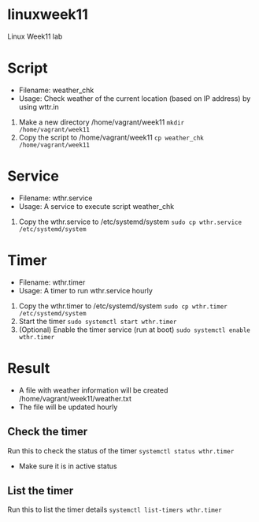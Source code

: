 # linuxweek11
Linux Week11 lab

# Script 
- Filename: weather_chk
- Usage: Check weather of the current location (based on IP address) by using wttr.in

1. Make a new directory /home/vagrant/week11
`mkdir /home/vagrant/week11`
2. Copy the script to /home/vagrant/week11
`cp weather_chk /home/vagrant/week11`


# Service
- Filename: wthr.service
- Usage: A service to execute script weather_chk

1. Copy the wthr.service to /etc/systemd/system
`sudo cp wthr.service /etc/systemd/system`


# Timer
- Filename: wthr.timer
- Usage: A timer to run wthr.service hourly

1. Copy the wthr.timer to /etc/systemd/system
`sudo cp wthr.timer /etc/systemd/system`
2. Start the timer
`sudo systemctl start wthr.timer`
3. (Optional) Enable the timer service (run at boot)
`sudo systemctl enable wthr.timer`


# Result
- A file with weather information will be created /home/vagrant/week11/weather.txt
- The file will be updated hourly




## Check the timer
Run this to check the status of the timer `systemctl status wthr.timer`
- Make sure it is in active status

## List the timer
Run this to list the timer details `systemctl list-timers wthr.timer`

